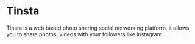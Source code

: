 # Tinsta
Tinsta is a web based photo sharing social networking platform, it allows you to share photos, videos with your followers like instagram.
